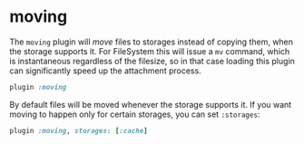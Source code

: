 # moving

The `moving` plugin will *move* files to storages instead of copying them, when
the storage supports it. For FileSystem this will issue a `mv` command, which
is instantaneous regardless of the filesize, so in that case loading this
plugin can significantly speed up the attachment process.

```rb
plugin :moving
```

By default files will be moved whenever the storage supports it. If you want
moving to happen only for certain storages, you can set `:storages`:

```rb
plugin :moving, storages: [:cache]
```
